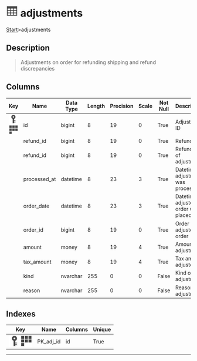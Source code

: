 # ![logo](../Images/table.svg) adjustments

[Start](../start.md)>adjustments

## [](#Description) Description

> Adjustments on order for refunding shipping and refund discrepancies

## [](#Columns) Columns

|Key|Name|Data Type|Length|Precision|Scale|Not Null|Description
|---|---|---|---|---|---|---|---
|[![Primary Key PK_adj_id](../Images/primarykey.svg)](#Indexes)[![Cluster Key PK_adj_id](../Images/cluster.svg)](#Indexes)|id|bigint|8|19|0|True|Adjustment ID|
| |refund_id|bigint|8|19|0|True|Refund ID|
||refund_id|bigint|8|19|0|True|Refund ID of adjustment|
||processed_at|datetime|8|23|3|True|Datetime adjustment was processed|
||order_date|datetime|8|23|3|True|Datetime adjusted order was placed|
||order_id|bigint|8|19|0|True|Order ID of adjusted order|
||amount|money|8|19|4|True|Amount of adjustment|
||tax_amount|money|8|19|4|True|Tax amount adjusted|
||kind|nvarchar|255|0|0|False|Kind of adjustment|
||reason|nvarchar|255|0|0|False|Reason for adjustment|

## [](#Indexes) Indexes

|Key|Name|Columns|Unique|
|---|---|---|---|
|[![Primary Key PK_adj_id](../Images/primarykey.svg)](#Indexes)[![Cluster Key PK_adj_id](../Images/cluster.svg)](#Indexes)|PK_adj_id|id|True|
___
